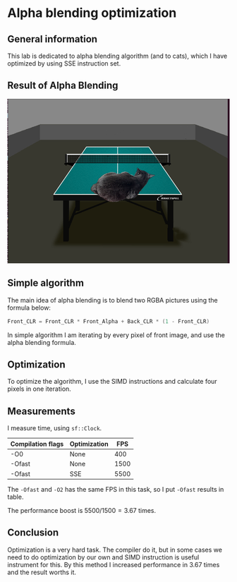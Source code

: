 # Alpha blending optimization
## General information
This lab is dedicated to alpha blending algorithm (and to cats), which I have optimized by using SSE instruction set.

## Result of Alpha Blending
![Picture](img/AlphablendingRes.png)
## Simple algorithm
The main idea of alpha blending is to blend two RGBA pictures using the formula below:

~~~C++
Front_CLR = Front_CLR * Front_Alpha + Back_CLR * (1 - Front_CLR)
~~~
In simple algorithm I am iterating by every pixel of front image, and use the alpha blending formula.
## Optimization
To optimize the algorithm, I use the SIMD instructions and calculate four pixels in one iteration.

## Measurements
I measure time, using ```sf::Clock```.

| Compilation flags | Optimization | FPS |
|-------------------|--------------|-----|
| -O0               |     None     | 400 |
| -Ofast            |     None     | 1500|
| -Ofast            |     SSE      | 5500|

The ```-Ofast``` and ``` -O2 ``` has the same FPS in this task, so I put ```-Ofast``` results in table.

The performance boost is $5500/1500 = 3.67$ times.

## Conclusion
Optimization is a very hard task. The compiler do it, but in some cases we need to do optimization by our own and SIMD instruction is useful instrument for this.
By this method I increased performance in $3.67$ times and the result worths it.
